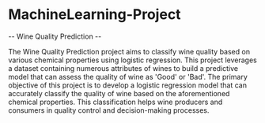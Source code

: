 # MachineLearning-Project
-- Wine Quality Prediction --

The Wine Quality Prediction project aims to classify wine quality based on various chemical properties using logistic regression. This project leverages a dataset containing numerous attributes of wines to build a predictive model that can assess the quality of wine as 'Good' or 'Bad'. The primary objective of this project is to develop a logistic regression model that can accurately classify the quality of wine based on the aforementioned chemical properties. This classification helps wine producers and consumers in quality control and decision-making processes.
